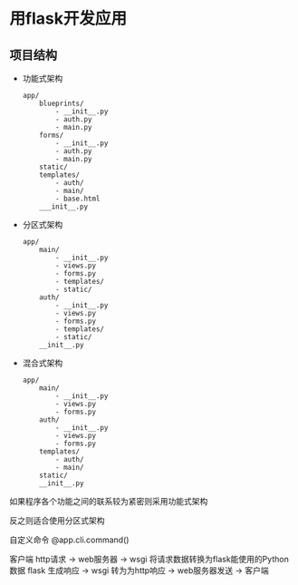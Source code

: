 # 用flask开发应用

## 项目结构


- 功能式架构
    ```
    app/
        blueprints/
            - __init__.py
            - auth.py
            - main.py
        forms/
            - __init__.py
            - auth.py
            - main.py
        static/
        templates/
            - auth/
            - main/
            - base.html
        ___init__.py
    ```
- 分区式架构
    ```
    app/
        main/
            - __init__.py
            - views.py
            - forms.py
            - templates/
            - static/
        auth/
            - __init__.py
            - views.py
            - forms.py
            - templates/
            - static/
        __init__.py
    ```
- 混合式架构
    ```
    app/ 
        main/
            - __init__.py
            - views.py
            - forms.py
        auth/
            - __init__.py
            - views.py
            - forms.py
        templates/
            - auth/
            - main/
        static/
        __init__.py
    ```

如果程序各个功能之间的联系较为紧密则采用功能式架构

反之则适合使用分区式架构


自定义命令
    @app.cli.command()

客户端 http请求 -> web服务器 -> wsgi 将请求数据转换为flask能使用的Python数据
flask 生成响应 -> wsgi 转为为http响应 -> web服务器发送 -> 客户端